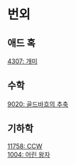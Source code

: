 # 번외

## 애드 혹

[4307: 개미](https://www.acmicpc.net/problem/4307)<br>

## 수학

[9020: 골드바흐의 추축](https://www.acmicpc.net/problem/9020)<br>

## 기하학

[11758: CCW](https://www.acmicpc.net/problem/11758)<br>
[1004: 어린 왕자](https://www.acmicpc.net/problem/1004)<br>
